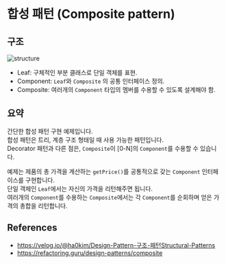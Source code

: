 # 합성 패턴 (Composite pattern)

## 구조
<img src="https://user-images.githubusercontent.com/17774927/192588526-4872b6a6-55d8-46c2-8111-316f076059b0.png" alt="structure">

* Leaf: 구체적인 부분 클래스로 단일 객체를 표현.
* Component: `Leaf`와 `Composite` 의 공통 인터페이스 정의.
* Composite: 여러개의 `Component` 타입의 멤버를 수용할 수 있도록 설계해야 함.

## 요약
간단한 합성 패턴 구현 예제입니다.<br>
합성 패턴은 트리, 계층 구조 형태일 때 사용 가능한 패턴입니다.<br>
Decorator 패턴과 다른 점은, `Composite`이 [0-N]의 `Component`를 수용할 수 있습니다.

예제는 제품의 총 가격을 계산하는 `getPrice()`를 공통적으로 갖는 `Component` 인터페이스를 구현합니다.<br>
단일 객체인 `Leaf`에서는 자신의 가격을 리턴해주면 됩니다.<br>
여러개의 `Component`를 수용하는 `Composite`에서는 각 `Component`를 순회하며 얻은 가격의 총합을 리턴합니다.<br>

## References
- <a href="https://velog.io/@ha0kim/Design-Pattern-%EA%B5%AC%EC%A1%B0-%ED%8C%A8%ED%84%B4Structural-Patterns#3-%ED%95%A9%EC%84%B1-%ED%8C%A8%ED%84%B4composite-pattern">https://velog.io/@ha0kim/Design-Pattern-구조-패턴Structural-Patterns</a>
- https://refactoring.guru/design-patterns/composite
